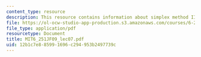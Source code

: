 ```yaml
---
content_type: resource
description: This resource contains information about simplex method III.
file: https://ol-ocw-studio-app-production.s3.amazonaws.com/courses/6-251j-introduction-to-mathematical-programming-fall-2009/12b1c7e885991696c294953b2497739c_MIT6_251JF09_lec07.pdf
file_type: application/pdf
resourcetype: Document
title: MIT6_251JF09_lec07.pdf
uid: 12b1c7e8-8599-1696-c294-953b2497739c
---
```

